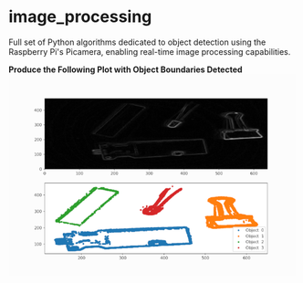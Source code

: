 # image_processing
Full set of Python algorithms dedicated to object detection using the Raspberry Pi's Picamera, enabling real-time image processing capabilities.

**Produce the Following Plot with Object Boundaries Detected**
![Plot could not be resolved](/dbscan_demo_github.png)
